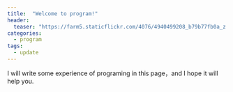 ```yaml
---
title:  "Welcome to program!"
header:
  teaser: "https://farm5.staticflickr.com/4076/4940499208_b79b77fb0a_z.jpg"
categories: 
  - program
tags:
  - update
---
```

I will write some experience of programing in this page，and I hope it will help you.
